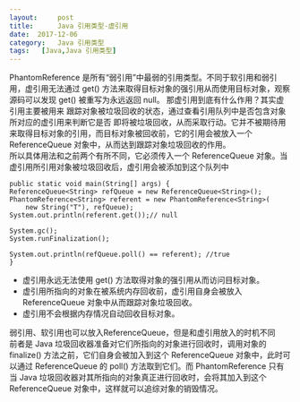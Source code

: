 ```yaml
---
layout:     post
title:      Java 引用类型-虚引用
date:  2017-12-06
category:   Java 引用类型
tags:   [Java,Java 引用类型]
---
```

PhantomReference 是所有“弱引用”中最弱的引用类型。不同于软引用和弱引用，虚引用无法通过 get() 方法来取得目标对象的强引用从而使用目标对象，观察源码可以发现 get() 被重写为永远返回 null。
那虚引用到底有什么作用？其实虚引用主要被用来 跟踪对象被垃圾回收的状态，通过查看引用队列中是否包含对象所对应的虚引用来判断它是否 即将被垃圾回收，从而采取行动。它并不被期待用来取得目标对象的引用，而目标对象被回收前，它的引用会被放入一个 ReferenceQueue 对象中，从而达到跟踪对象垃圾回收的作用。  
所以具体用法和之前两个有所不同，它必须传入一个 ReferenceQueue 对象。当虚引用所引用对象被垃圾回收后，虚引用会被添加到这个队列中  
```
public static void main(String[] args) { 
ReferenceQueue<String> refQueue = new ReferenceQueue<String>(); 
PhantomReference<String> referent = new PhantomReference<String>(
    new String("T"), refQueue); 
System.out.println(referent.get());// null 
 
System.gc(); 
System.runFinalization(); 
 
System.out.println(refQueue.poll() == referent); //true 
}
```  
  
- 虚引用永远无法使用 get() 方法取得对象的强引用从而访问目标对象。
- 虚引用所指向的对象在被系统内存回收前，虚引用自身会被放入 ReferenceQueue 对象中从而跟踪对象垃圾回收。
- 虚引用不会根据内存情况自动回收目标对象。  
 
弱引用、软引用也可以放入ReferenceQueue，但是和虚引用放入的时机不同  
前者是 Java 垃圾回收器准备对它们所指向的对象进行回收时，调用对象的 finalize() 方法之前，它们自身会被加入到这个 ReferenceQueue 对象中，此时可以通过 ReferenceQueue 的 poll() 方法取到它们。而 PhantomReference 只有当 Java 垃圾回收器对其所指向的对象真正进行回收时，会将其加入到这个 ReferenceQueue 对象中，这样就可以追综对象的销毁情况。